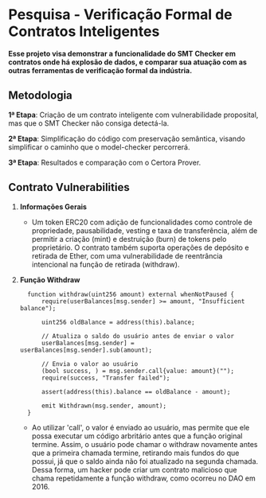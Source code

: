 # Pesquisa - Verificação Formal de Contratos Inteligentes

**Esse projeto visa demonstrar a funcionalidade do SMT Checker em contratos onde há explosão de dados, e comparar sua atuação com as outras ferramentas de verificação formal da indústria.**

## Metodologia

**1ª Etapa**: Criação de um contrato inteligente com vulnerabilidade proposital, mas que o SMT Checker não consiga detectá-la.

**2ª Etapa**: Simplificação do código com preservação semântica, visando simplificar o caminho que o model-checker percorrerá.

**3ª Etapa**: Resultados e comparação com o Certora Prover.

## Contrato Vulnerabilities

1. **Informações Gerais**

   - Um token ERC20 com adição de funcionalidades como controle de propriedade, pausabilidade, vesting e taxa de transferência, além de permitir a criação (mint) e destruição (burn) de tokens pelo proprietário. O contrato também suporta operações de depósito e retirada de Ether, com uma vulnerabilidade de reentrância intencional na função de retirada (withdraw).
  
2. **Função Withdraw**


         function withdraw(uint256 amount) external whenNotPaused {
             require(userBalances[msg.sender] >= amount, "Insufficient balance");
         
             uint256 oldBalance = address(this).balance;
         
             // Atualiza o saldo do usuário antes de enviar o valor
             userBalances[msg.sender] = userBalances[msg.sender].sub(amount);
         
             // Envia o valor ao usuário
             (bool success, ) = msg.sender.call{value: amount}("");
             require(success, "Transfer failed");
         
             assert(address(this).balance == oldBalance - amount);
         
             emit Withdrawn(msg.sender, amount);
         }
   
   -   Ao utilizar 'call', o valor é enviado ao usuário, mas permite que ele possa executar um código arbritário antes que a função original termine. Assim, o usuário pode chamar o withdraw    novamente antes que a primeira chamada termine, retirando mais fundos do que possui, já que o saldo ainda não foi atualizado na segunda chamada. Dessa forma, um hacker pode criar um contrato malicioso que chama repetidamente a função withdraw, como ocorreu no DAO em 2016.

   




